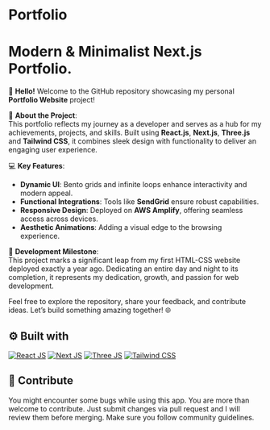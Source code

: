 # Portfolio
# Modern & Minimalist Next.js Portfolio.

👋 **Hello!** Welcome to the GitHub repository showcasing my personal **Portfolio Website** project!  

🚀 **About the Project**:  
This portfolio reflects my journey as a developer and serves as a hub for my achievements, projects, and skills. Built using **React.js**, **Next.js**, **Three.js** and **Tailwind CSS**, it combines sleek design with functionality to deliver an engaging user experience.  

💻 **Key Features**:  
- **Dynamic UI**: Bento grids and infinite loops enhance interactivity and modern appeal.  
- **Functional Integrations**: Tools like **SendGrid** ensure robust capabilities.  
- **Responsive Design**: Deployed on **AWS Amplify**, offering seamless access across devices.  
- **Aesthetic Animations**: Adding a visual edge to the browsing experience.  

🌟 **Development Milestone**:  
This project marks a significant leap from my first HTML-CSS website deployed exactly a year ago. Dedicating an entire day and night to its completion, it represents my dedication, growth, and passion for web development.  

Feel free to explore the repository, share your feedback, and contribute ideas. Let’s build something amazing together! 🌐

## :gear: Built with

[![React JS](https://skillicons.dev/icons?i=react "React JS")](https://react.dev/ "React JS") [![Next JS](https://skillicons.dev/icons?i=next "Next JS")](https://nextjs.org/ "Next JS") [![Three JS](https://skillicons.dev/icons?i=threejs "Three JS")](https://threejs.org/ "Three JS") [![Tailwind CSS](https://skillicons.dev/icons?i=tailwind "Tailwind CSS")](https://tailwindcss.com/ "Tailwind CSS")


## :raised_hands: Contribute

You might encounter some bugs while using this app. You are more than welcome to contribute. Just submit changes via pull request and I will review them before merging. Make sure you follow community guidelines.

